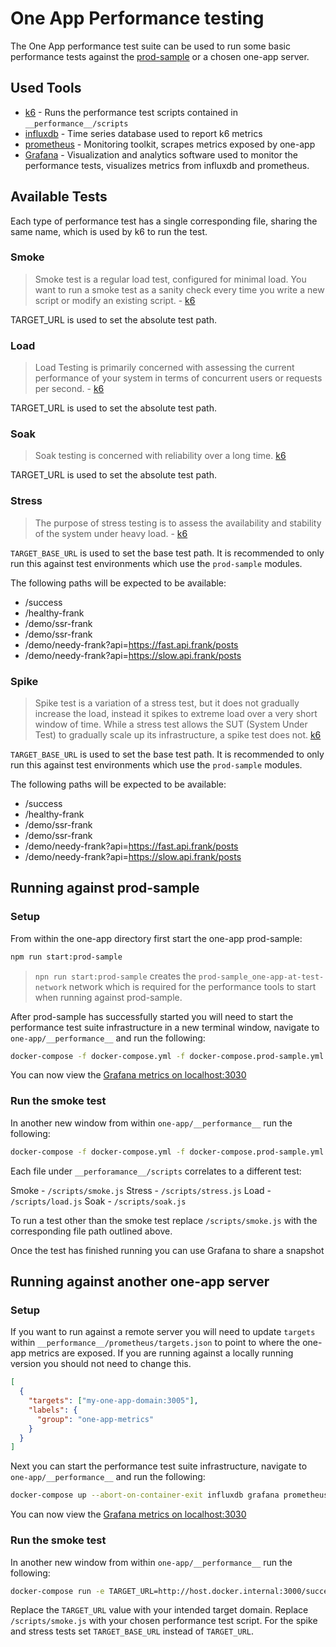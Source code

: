 # One App Performance testing

The One App performance test suite can be used to run some basic performance tests against
the [prod-sample](../prod-sample/readme.md) or a chosen one-app server.

## Used Tools

* [k6](https://k6.io/docs/) - Runs the performance test scripts contained in `__performance__/scripts`
* [influxdb](https://www.influxdata.com/products/influxdb-overview/) - Time series database used to report k6 metrics
* [prometheus](https://prometheus.io/docs/introduction/overview/) - Monitoring toolkit, scrapes metrics exposed by one-app
* [Grafana](https://grafana.com/docs/grafana/latest/) - Visualization and analytics software used to monitor the performance tests, visualizes metrics from influxdb and prometheus.


## Available Tests

Each type of performance test has a single corresponding file, sharing the same name, which is used by k6 to run the test.

### Smoke

> Smoke test is a regular load test, configured for minimal load. You want to run a smoke test as a sanity check every time you write a new script or modify an existing script. - [k6](https://k6.io/docs/test-types/smoke-testing)

TARGET_URL is used to set the absolute test path.

### Load

> Load Testing is primarily concerned with assessing the current performance of your system in terms of concurrent users or requests per second. - [k6](https://k6.io/docs/test-types/load-testing)

TARGET_URL is used to set the absolute test path.

### Soak

> Soak testing is concerned with reliability over a long time. [k6](https://k6.io/docs/test-types/soak-testing)

TARGET_URL is used to set the absolute test path.

### Stress

> The purpose of stress testing is to assess the availability and stability of the system under heavy load. - [k6](https://k6.io/docs/test-types/stress-testing)

`TARGET_BASE_URL` is used to set the base test path. It is recommended to only run this against test environments which use the `prod-sample` modules.

The following paths will be expected to be available:
- /success
- /healthy-frank
- /demo/ssr-frank
- /demo/ssr-frank
- /demo/needy-frank?api=https://fast.api.frank/posts
- /demo/needy-frank?api=https://slow.api.frank/posts

### Spike

> Spike test is a variation of a stress test, but it does not gradually increase the load, instead it spikes to extreme load over a very short window of time. While a stress test allows the SUT (System Under Test) to gradually scale up its infrastructure, a spike test does not. [k6](https://k6.io/docs/test-types/stress-testing#spike-testing)


`TARGET_BASE_URL` is used to set the base test path. It is recommended to only run this against test environments which use the `prod-sample` modules.

The following paths will be expected to be available:
- /success
- /healthy-frank
- /demo/ssr-frank
- /demo/ssr-frank
- /demo/needy-frank?api=https://fast.api.frank/posts
- /demo/needy-frank?api=https://slow.api.frank/posts


## Running against prod-sample

### Setup

From within the one-app directory first start the one-app prod-sample:

```bash
npm run start:prod-sample
```

> `npn run start:prod-sample` creates the `prod-sample_one-app-at-test-network` network which is required for the performance tools to start when running against prod-sample.

After prod-sample has successfully started you will need to start the performance test suite infrastructure in a new terminal window, navigate to `one-app/__performance__` and run the following:

```bash
docker-compose -f docker-compose.yml -f docker-compose.prod-sample.yml up --abort-on-container-exit influxdb grafana prometheus
```

You can now view the [Grafana metrics on localhost:3030](http://localhost:3030/d/tDGvrq7Mz/one-app-performance)

### Run the smoke test

In another new window from within `one-app/__performance__` run the following:

```bash
docker-compose -f docker-compose.yml -f docker-compose.prod-sample.yml run k6 run --insecure-skip-tls-verify /scripts/smoke.js
```

Each file under `__perforamance__/scripts` correlates to a different test:

Smoke - `/scripts/smoke.js`
Stress - `/scripts/stress.js`
Load - `/scripts/load.js`
Soak - `/scripts/soak.js`

To run a test other than the smoke test replace `/scripts/smoke.js` with the corresponding
file path outlined above.

Once the test has finished running you can use Grafana to share a snapshot

## Running against another one-app server

### Setup

If you want to run against a remote server you will need to update `targets` within  `__performance__/prometheus/targets.json` to point to where the one-app metrics are exposed. If you are running against a locally running version you should not need to change this.

```json
[
  {
    "targets": ["my-one-app-domain:3005"],
    "labels": {
      "group": "one-app-metrics"
    }
  }
]
```

Next you can start the performance test suite infrastructure, navigate to `one-app/__performance__` and run the following:

```bash
docker-compose up --abort-on-container-exit influxdb grafana prometheus
```

You can now view the [Grafana metrics on localhost:3030](http://localhost:3030/d/tDGvrq7Mz/one-app-performance)

### Run the smoke test

In another new window from within `one-app/__performance__` run the following:

```bash
docker-compose run -e TARGET_URL=http://host.docker.internal:3000/success k6 run /scripts/smoke.js
```

Replace the `TARGET_URL` value with your intended target domain.
Replace `/scripts/smoke.js` with your chosen performance test script.
For the spike and stress tests set `TARGET_BASE_URL` instead of `TARGET_URL`.